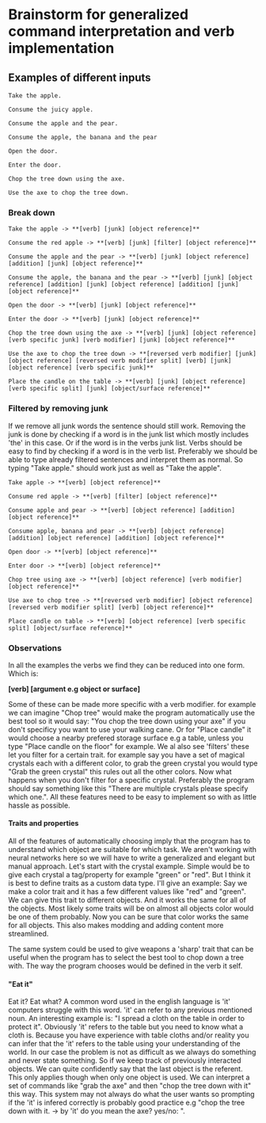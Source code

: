 # Brainstorm for generalized command interpretation and verb implementation

## Examples of different inputs
```
Take the apple.

Consume the juicy apple.

Consume the apple and the pear.

Consume the apple, the banana and the pear

Open the door.

Enter the door.

Chop the tree down using the axe.

Use the axe to chop the tree down.
```

### Break down

```
Take the apple -> **[verb] [junk] [object reference]**

Consume the red apple -> **[verb] [junk] [filter] [object reference]**

Consume the apple and the pear -> **[verb] [junk] [object reference] [addition] [junk] [object reference]**

Consume the apple, the banana and the pear -> **[verb] [junk] [object reference] [addition] [junk] [object reference] [addition] [junk] [object reference]**

Open the door -> **[verb] [junk] [object reference]**

Enter the door -> **[verb] [junk] [object reference]**

Chop the tree down using the axe -> **[verb] [junk] [object reference] [verb specific junk] [verb modifier] [junk] [object reference]**

Use the axe to chop the tree down -> **[reversed verb modifier] [junk] [object reference] [reversed verb modifier split] [verb] [junk] [object reference] [verb specific junk]**

Place the candle on the table -> **[verb] [junk] [object reference] [verb specific split] [junk] [object/surface reference]**
```
### Filtered by removing junk
If we remove all junk words the sentence should still work. Removing the junk is done by checking if a word is in the junk list which mostly includes 'the' in this case. Or if the word is in the verbs junk list. Verbs should be easy to find by checking if a word is in the verb list.
Preferably we should be able to type already filtered sentences and interpret them as normal. So typing "Take apple." should work just as well as "Take the apple".
```
Take apple -> **[verb] [object reference]**

Consume red apple -> **[verb] [filter] [object reference]**

Consume apple and pear -> **[verb] [object reference] [addition] [object reference]**

Consume apple, banana and pear -> **[verb] [object reference] [addition] [object reference] [addition] [object reference]**

Open door -> **[verb] [object reference]**

Enter door -> **[verb] [object reference]**

Chop tree using axe -> **[verb] [object reference] [verb modifier] [object reference]**

Use axe to chop tree -> **[reversed verb modifier] [object reference] [reversed verb modifier split] [verb] [object reference]**

Place candle on table -> **[verb] [object reference] [verb specific split] [object/surface reference]**
```
### Observations

In all the examples the verbs we find they can be reduced into one form. Which is:

**[verb] [argument e.g object or surface]**

Some of these can be made more specific with a verb modifier.
for example we can imagine "Chop tree" would make the program automatically use the best tool so it would say:
"You chop the tree down using your axe" if you don't specificy you want to use your walking cane. 
Or for "Place candle" it would choose a nearby prefered storage surface e.g a table, unless you type "Place candle on the floor" for example.
We al also see 'filters' these let you filter for a certain trait. for example say you have a set of magical crystals each with a different color, to grab the green crystal you would type "Grab the green crystal" this rules out all the other colors. Now what happens when you don't filter for a specific crystal. Preferably the program should say something like this "There are multiple crystals please specify which one.". All these features need to be easy to implement so with as little hassle as possible.

#### Traits and properties
All of the features of automatically choosing imply that the program has to understand which object are suitable for which task.
We aren't working with neural networks here so we will have to write a generalized and elegant but manual approach.
Let's start with the crystal example.
Simple would be to give each crystal a tag/property for example "green" or "red".
But I think it is best to define traits as a custom data type. I'll give an example:
Say we make a color trait and it has a few different values like "red" and "green". We can give this trait to different objects. And it works the same for all of the objects. Most likely some traits will be on almost all objects color would be one of them probably. Now you can be sure that color works the same for all objects. This also makes modding and adding content more streamlined.

The same system could be used to give weapons a 'sharp' trait that can be useful when the program has to select the best tool to chop down a tree with.
The way the program chooses would be defined in the verb it self.

#### "Eat it"
Eat it? Eat what? A common word used in the english language is 'it' computers struggle with this word. 'it' can refer to any previous mentioned noun.
An interesting example is: "I spread a cloth on the table in order to protect it". 
Obviously 'it' refers to the table but you need to know what a cloth is.
Because you have experience with table cloths and/or reality you can infer that the 'it' refers to the table using your understanding of the world.
In our case the problem is not as difficult as we always do something and never state something.
So if we keep track of previously interacted objects.
We can quite confidently say that the last object is the referent.
This only applies though when only one object is used.
We can interpret a set of commands like "grab the axe" and then "chop the tree down with it" this way.
This system may not always do what the user wants so prompting if the 'it' is infered correctly is probably good practice e.g "chop the tree down with it. -> by 'it' do you mean the axe? yes/no: ".
